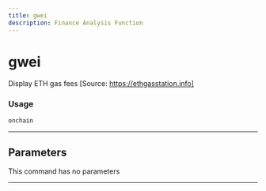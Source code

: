```yaml
---
title: gwei
description: Finance Analysis Function
---
```


# gwei

Display ETH gas fees [Source: https://ethgasstation.info]

### Usage

```python
onchain
```

---

## Parameters

This command has no parameters


---
